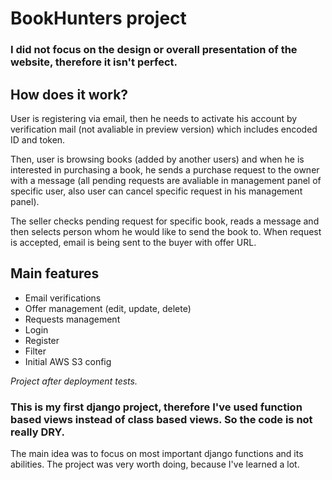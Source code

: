 # BookHunters project

### I did not focus on the design or overall presentation of the website, therefore it isn't perfect.

## How does it work?

User is registering via email, then he needs to activate his account by verification mail (not avaliable in preview version) which includes encoded ID and token.

Then, user is browsing books (added by another users) and when he is interested in purchasing a book, he sends a purchase request to the owner with a message
(all pending requests are avaliable in management panel of specific user, also user can cancel specific request in his management panel).

The seller checks pending request for specific book, reads a message and then selects person whom he would like to send the book to.
When request is accepted, email is being sent to the buyer with offer URL.

## Main features

- Email verifications
- Offer management (edit, update, delete)
- Requests management
- Login
- Register
- Filter
- Initial AWS S3 config

*Project after deployment tests.*

### This is my first django project, therefore I've used function based views instead of class based views. So the code is not really DRY.
The main idea was to focus on most important django functions and its abilities. The project was very worth doing, because I've learned a lot.



